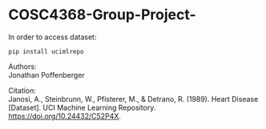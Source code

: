 # COSC4368-Group-Project-

In order to access dataset:
```
pip install ucimlrepo
```

Authors:\
Jonathan Poffenberger

Citation:\
Janosi, A., Steinbrunn, W., Pfisterer, M., & Detrano, R. 
(1989). Heart Disease [Dataset]. UCI Machine Learning Repository. 
https://doi.org/10.24432/C52P4X.
